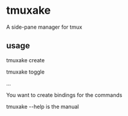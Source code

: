 # tmuxake 

A side-pane manager for tmux

## usage

tmuxake create

tmuxake toggle

...

You want to create bindings for the commands

tmuxake --help is the manual

